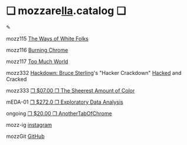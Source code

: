 # ❏ mozzare[lla](http://pi.mozzarella.website).catalog ❏ 
						 
✎

mozz115 [The Ways of White Folks](http://cat.mozzarella.website/mozz115)

mozz116 [Burning Chrome](http://cat.mozzarella.website/mozz116)

mozz117 [Too Much World](http://cat.mozzarella.website/mozz117)

mozz332 [Hackdown: Bruce Sterling](http://cat.mozzarella.website/mozz332)'s "Hacker Crackdown" [Hacked](http://pi.mozzarella.website/HACKDOWN.BIBLIO.ADDENDUM) and Cracked

mozz333 [❐ $07.00 ](http://www.ebay.com/itm/The-Sheerest-Amount-of-Color-short-stories-by-PT-Cruiser-First-Edition-2016/152367960179)[ ❐ The Sheerest Amount of Color ](http://cat.mozzarella.website/mozz333)

mEDA-01 [❐ $272.0 ](http://www.ebay.com/itm/152370010036)[ ❐ Exploratory Data Analysis](http://cat.mozzarella.website/mEDA-01)

ongoing [❐ $20.00 ](http://www.ebay.com/itm/Another-Tab-of-Chrome-V1-2016-Independent-Contemporary-Fine-Art-Publication/152367989103)[ ❐ AnotherTabOfChrome](http://www.ebay.com/itm/Another-Tab-of-Chrome-V1-2016-Independent-Contemporary-Fine-Art-Publication/152367989103)

mozz-ig	[instagram](http://instagram.com/mozzarella.website)

mozzGit	[GitHub](http://github.com/mozzarellaV8)